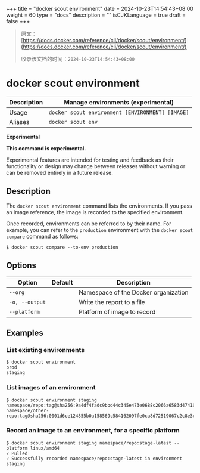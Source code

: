 +++
title = "docker scout environment"
date = 2024-10-23T14:54:43+08:00
weight = 60
type = "docs"
description = ""
isCJKLanguage = true
draft = false
+++

> 原文：[https://docs.docker.com/reference/cli/docker/scout/environment/](https://docs.docker.com/reference/cli/docker/scout/environment/)
>
> 收录该文档的时间：`2024-10-23T14:54:43+08:00`

# docker scout environment

| Description | Manage environments (experimental)               |
| :---------- | ------------------------------------------------ |
| Usage       | `docker scout environment [ENVIRONMENT] [IMAGE]` |
| Aliases     | `docker scout env`                               |

**Experimental**

**This command is experimental.**

Experimental features are intended for testing and feedback as their functionality or design may change between releases without warning or can be removed entirely in a future release.

## Description

The `docker scout environment` command lists the environments. If you pass an image reference, the image is recorded to the specified environment.

Once recorded, environments can be referred to by their name. For example, you can refer to the `production` environment with the `docker scout compare` command as follows:



```console
$ docker scout compare --to-env production
```

## Options

| Option         | Default | Description                          |
| -------------- | ------- | ------------------------------------ |
| `--org`        |         | Namespace of the Docker organization |
| `-o, --output` |         | Write the report to a file           |
| `--platform`   |         | Platform of image to record          |

## Examples

### List existing environments



```console
$ docker scout environment
prod
staging
```

### List images of an environment



```console
$ docker scout environment staging
namespace/repo:tag@sha256:9a4df4fadc9bbd44c345e473e0688c2066a6583d4741679494ba9228cfd93e1b
namespace/other-repo:tag@sha256:0001d6ce124855b0a158569c584162097fe0ca8d72519067c2c8e3ce407c580f
```

### Record an image to an environment, for a specific platform



```console
$ docker scout environment staging namespace/repo:stage-latest --platform linux/amd64
✓ Pulled
✓ Successfully recorded namespace/repo:stage-latest in environment staging
```
